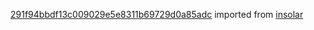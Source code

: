 [291f94bbdf13c009029e5e8311b69729d0a85adc](https://github.com/insolar/insolar/commit/291f94bbdf13c009029e5e8311b69729d0a85adc) imported from [insolar](https://github.com/insolar/insolar)
